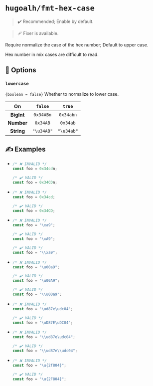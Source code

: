 # `hugoalh/fmt-hex-case`

> ✔️ Recommended; Enable by default.

> 🩹 Fixer is available.

Require normalize the case of the hex number; Default to upper case.

Hex number in mix cases are difficult to read.

## 🔧 Options

### `lowercase`

`{boolean = false}` Whether to normalize to lower case.

| **On** | **`false`** | **`true`** |
|:-:|:-:|:-:|
| **BigInt** | `0x34ABn` | `0x34abn` |
| **Number** | `0x34AB` | `0x34ab` |
| **String** | `"\u34AB"` | `"\u34ab"` |

## ✍️ Examples

- ```ts
  /* ❌ INVALID */
  const foo = 0x34cdn;

  /* ✔️ VALID */
  const foo = 0x34CDn;
  ```
- ```ts
  /* ❌ INVALID */
  const foo = 0x34cd;

  /* ✔️ VALID */
  const foo = 0x34CD;
  ```
- ```ts
  /* ❌ INVALID */
  const foo = "\xa9";

  /* ✔️ VALID */
  const foo = "\xA9";

  /* ✔️ VALID */
  const foo = "\\xa9";
  ```
- ```ts
  /* ❌ INVALID */
  const foo = "\u00a9";

  /* ✔️ VALID */
  const foo = "\u00A9";

  /* ✔️ VALID */
  const foo = "\\u00a9";
  ```
- ```ts
  /* ❌ INVALID */
  const foo = "\ud87e\udc04";

  /* ✔️ VALID */
  const foo = "\uD87E\uDC04";
  ```
- ```ts
  /* ❌ INVALID */
  const foo = "\\ud87e\udc04";

  /* ✔️ VALID */
  const foo = "\\ud87e\\udc04";
  ```
- ```ts
  /* ❌ INVALID */
  const foo = "\u{2f804}";

  /* ✔️ VALID */
  const foo = "\u{2F804}";
  ```
